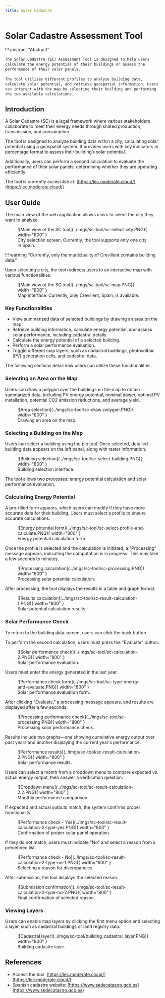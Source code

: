```yaml
---
title: Solar Cadastre
---
```


# Solar Cadastre Assessment Tool

!!! abstract "Abstract"

    The Solar Cadastre (SC) Assessment Tool is designed to help users calculate the energy potential of their buildings or assess the performance of their solar panels.

    The tool utilizes different profiles to analyze building data, calculate solar potential, and retrieve geospatial information. Users can interact with the map by selecting their building and performing the two available calculations.

## Introduction

A Solar Cadastre (SC) is a legal framework where various stakeholders collaborate to meet their energy needs through shared production, transmission, and consumption.

The tool is designed to analyze building data within a city, calculating solar potential using a geospatial system. It provides users with key indicators in percentage format to assess their building’s solar potential.

Additionally, users can perform a second calculation to evaluate the performance of their solar panels, determining whether they are operating efficiently.

The tool is currently accessible at: [https://lec.moderate.cloud/](https://lec.moderate.cloud/)

## User Guide

The main view of the web application allows users to select the city they want to analyze.

<figure markdown="span">
  ![Main view of the SC tool](../imgs/sc-tool/sc-select-city.PNG){ width="800" }
  <figcaption>City selection screen. Currently, the tool supports only one city in Spain.</figcaption>
</figure>

!!! warning "Currently, only the municipality of Crevillent contains building data."

Upon selecting a city, the tool redirects users to an interactive map with various functionalities.

<figure markdown="span">
  ![Main view of the SC tool](../imgs/sc-tool/sc-map.PNG){ width="800" }
  <figcaption>Map interface. Currently, only Crevillent, Spain, is available.</figcaption>
</figure>

### Key Functionalities

- View summarized data of selected buildings by drawing an area on the map.
- Retrieve building information, calculate energy potential, and assess solar performance, including cadastral details.
- Calculate the energy potential of a selected building.
- Perform a solar performance evaluation.
- Toggle different map layers, such as cadastral buildings, photovoltaic (PV) generation cells, and cadastral data.

The following sections detail how users can utilize these functionalities.

### Selecting an Area on the Map

Users can draw a polygon over the buildings on the map to obtain summarized data, including PV energy potential, nominal power, optimal PV installation, potential CO2 emission reductions, and average yield.

<figure markdown="span">
  ![Area selection](../imgs/sc-tool/sc-draw-polygon.PNG){ width="800" }
  <figcaption>Drawing an area on the map.</figcaption>
</figure>

### Selecting a Building on the Map

Users can select a building using the pin tool. Once selected, detailed building data appears on the left panel, along with raster information.

<figure markdown="span">
  ![Building selection](../imgs/sc-tool/sc-select-building.PNG){ width="800" }
  <figcaption>Building selection interface.</figcaption>
</figure>

The tool allows two processes: energy potential calculation and solar performance evaluation.

### Calculating Energy Potential

A pre-filled form appears, which users can modify if they have more accurate data for their building. Users must select a profile to ensure accurate calculations.

<figure markdown="span">
  ![Energy potential form](../imgs/sc-tool/sc-select-profile-and-calculate.PNG){ width="800" }
  <figcaption>Energy potential calculation form.</figcaption>
</figure>

Once the profile is selected and the calculation is initiated, a "Processing" message appears, indicating the computation is in progress. This may take a few seconds to minutes.

<figure markdown="span">
  ![Processing calculation](../imgs/sc-tool/sc-processing.PNG){ width="800" }
  <figcaption>Processing solar potential calculation.</figcaption>
</figure>

After processing, the tool displays the results in a table and graph format.

<figure markdown="span">
  ![Results calculation](../imgs/sc-tool/sc-result-calculation-1.PNG){ width="800" }
  <figcaption>Solar potential calculation results.</figcaption>
</figure>

### Solar Performance Check

To return to the building data screen, users can click the back button.

To perform the second calculation, users must press the "Evaluate" button.

<figure markdown="span">
  ![Solar performance check](../imgs/sc-tool/sc-calculation-2.PNG){ width="800" }
  <figcaption>Solar performance evaluation.</figcaption>
</figure>

Users must enter the energy generated in the last year.

<figure markdown="span">
  ![Performance check form](../imgs/sc-tool/sc-type-energy-and-evaluate.PNG){ width="800" }
  <figcaption>Solar performance evaluation form.</figcaption>
</figure>

After clicking "Evaluate," a processing message appears, and results are displayed after a few seconds.

<figure markdown="span">
  ![Processing performance check](../imgs/sc-tool/sc-processing.PNG){ width="800" }
  <figcaption>Processing solar performance check.</figcaption>
</figure>

Results include two graphs—one showing cumulative energy output over past years and another displaying the current year's performance.

<figure markdown="span">
  ![Performance results](../imgs/sc-tool/sc-result-calculation-2.PNG){ width="800" }
  <figcaption>Solar performance results.</figcaption>
</figure>

Users can select a month from a dropdown menu to compare expected vs. actual energy output, then answer a verification question.

<figure markdown="span">
  ![Dropdown menu](../imgs/sc-tool/sc-result-calculation-2.2.PNG){ width="800" }
  <figcaption>Monthly performance comparison.</figcaption>
</figure>

If expected and actual outputs match, the system confirms proper functionality.

<figure markdown="span">
  ![Performance check - Yes](../imgs/sc-tool/sc-result-calculation-2-type-yes.PNG){ width="800" }
  <figcaption>Confirmation of proper solar panel operation.</figcaption>
</figure>

If they do not match, users must indicate "No" and select a reason from a predefined list.

<figure markdown="span">
  ![Performance check - No](../imgs/sc-tool/sc-result-calculation-2-type-no-1.PNG){ width="800" }
  <figcaption>Selecting a reason for discrepancies.</figcaption>
</figure>

After submission, the tool displays the selected reason.

<figure markdown="span">
  ![Submission confirmation](../imgs/sc-tool/sc-result-calculation-2-type-no-2.PNG){ width="800" }
  <figcaption>Final confirmation of selected reason.</figcaption>
</figure>

### Viewing Layers

Users can enable map layers by clicking the first menu option and selecting a layer, such as cadastral buildings or land registry data.

<figure markdown="span">
  ![Cadastral layer](../imgs/sc-tool/building_cadastral_layer.PNG){ width="800" }
  <figcaption>Building cadastre layer.</figcaption>
</figure>

## References

- Access the tool: [https://lec.moderate.cloud/](https://lec.moderate.cloud/)
- Spanish cadastre website: [https://www.sedecatastro.gob.es](https://www.sedecatastro.gob.es)
